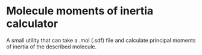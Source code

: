 # Molecule moments of inertia calculator

A small utility that can take a .mol (.sdf) file and calculate
principal moments of inertia of the described molecule.
